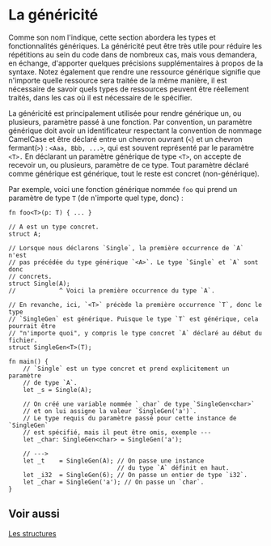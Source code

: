 # La généricité

Comme son nom l'indique, cette section abordera les types et fonctionnalités génériques. La généricité peut être très utile pour réduire les répétitions au sein du code dans de nombreux cas, mais vous demandera, en échange, d'apporter quelques précisions supplémentaires à propos de la syntaxe. Notez également que rendre une ressource générique signifie que n'importe quelle ressource sera traitée de la même manière, il est nécessaire de savoir quels types de ressources peuvent être réellement traités, dans les cas où il est nécessaire de le spécifier.

La généricité est principalement utilisée pour rendre générique un, ou plusieurs, paramètre passé à une fonction. Par convention, un paramètre générique doit avoir un identificateur respectant la convention de nommage CamelCase et être déclaré entre un chevron ouvrant (`<`) et un chevron fermant(`>`) : `<Aaa, Bbb, ...>`, qui est souvent représenté par le paramètre `<T>.` En déclarant un paramètre générique de type `<T>`, on accepte de recevoir un, ou plusieurs, paramètre de ce type. Tout paramètre déclaré comme générique est générique, tout le reste est concret (non-générique).

Par exemple, voici une fonction générique nommée `foo` qui prend un paramètre de type `T` (de n'importe quel type, donc) :

```rust,ignore
fn foo<T>(p: T) { ... }
```

```rust,editable
// A est un type concret.
struct A;

// Lorsque nous déclarons `Single`, la première occurrence de `A` n'est 
// pas précédée du type générique `<A>`. Le type `Single` et `A` sont donc 
// concrets.
struct Single(A);
//            ^ Voici la première occurrence du type `A`.

// En revanche, ici, `<T>` précède la première occurrence `T`, donc le type 
// `SingleGen` est générique. Puisque le type `T` est générique, cela pourrait être 
// "n'importe quoi", y compris le type concret `A` déclaré au début du fichier.
struct SingleGen<T>(T);

fn main() {
    // `Single` est un type concret et prend explicitement un paramètre 
    // de type `A`.
    let _s = Single(A);

    // On créé une variable nommée `_char` de type `SingleGen<char>`
    // et on lui assigne la valeur `SingleGen('a')`.
    // Le type requis du paramètre passé pour cette instance de `SingleGen` 
    // est spécifié, mais il peut être omis, exemple ---
    let _char: SingleGen<char> = SingleGen('a');

    // --->
    let _t    = SingleGen(A); // On passe une instance 
                              // du type `A` définit en haut.
    let _i32  = SingleGen(6); // On passe un entier de type `i32`.
    let _char = SingleGen('a'); // On passe un `char`.
}

```

## Voir aussi

[Les structures][struct]

[struct]: ../chapitre3/struct.html
